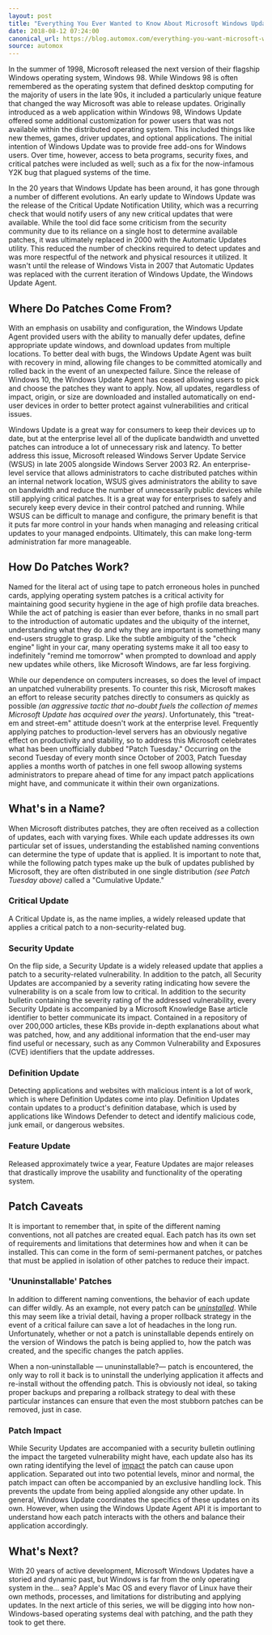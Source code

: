 ```yaml
---
layout: post
title: "Everything You Ever Wanted to Know About Microsoft Windows Updates"
date: 2018-08-12 07:24:00
canonical_url: https://blog.automox.com/everything-you-want-microsoft-windows-updates
source: automox
---
```


In the summer of 1998, Microsoft released the next version of their flagship Windows operating system, Windows 98. While Windows 98 is often remembered as the operating system that defined desktop computing for the majority of users in the late 90s, it included a particularly unique feature that changed the way Microsoft was able to release updates. Originally introduced as a web application within Windows 98, Windows Update offered some additional customization for power users that was not available within the distributed operating system. This included things like new themes, games, driver updates, and optional applications. The initial intention of Windows Update was to provide free add-ons for Windows users. Over time, however, access to beta programs, security fixes, and critical patches were included as well; such as a fix for the now-infamous Y2K bug that plagued systems of the time.

In the 20 years that Windows Update has been around, it has gone through a number of different evolutions. An early update to Windows Update was the release of the Critical Update Notification Utility, which was a recurring check that would notify users of any new critical updates that were available. While the tool did face some criticism from the security community due to its reliance on a single host to determine available patches, it was ultimately replaced in 2000 with the Automatic Updates utility. This reduced the number of checkins required to detect updates and was more respectful of the network and physical resources it utilized. It wasn't until the release of Windows Vista in 2007 that Automatic Updates was replaced with the current iteration of Windows Update, the Windows Update Agent.

## Where Do Patches Come From?

With an emphasis on usability and configuration, the Windows Update Agent provided users with the ability to manually defer updates, define appropriate update windows, and download updates from multiple locations. To better deal with bugs, the Windows Update Agent was built with recovery in mind, allowing file changes to be committed atomically and rolled back in the event of an unexpected failure. Since the release of Windows 10, the Windows Update Agent has ceased allowing users to pick and choose the patches they want to apply. Now, all updates, regardless of impact, origin, or size are downloaded and installed automatically on end-user devices in order to better protect against vulnerabilities and critical issues.

Windows Update is a great way for consumers to keep their devices up to date, but at the enterprise level all of the duplicate bandwidth and unvetted patches can introduce a lot of unnecessary risk and latency. To better address this issue, Microsoft released Windows Server Update Service (WSUS) in late 2005 alongside Windows Server 2003 R2. An enterprise-level service that allows administrators to cache distributed patches within an internal network location, WSUS gives administrators the ability to save on bandwidth and reduce the number of unnecessarily public devices while still applying critical patches. It is a great way for enterprises to safely and securely keep every device in their control patched and running. While WSUS can be difficult to manage and configure, the primary benefit is that it puts far more control in your hands when managing and releasing critical updates to your managed endpoints. Ultimately, this can make long-term administration far more manageable.

## How Do Patches Work?

Named for the literal act of using tape to patch erroneous holes in punched cards, applying operating system patches is a critical activity for maintaining good security hygiene in the age of high profile data breaches. While the act of patching is easier than ever before, thanks in no small part to the introduction of automatic updates and the ubiquity of the internet, understanding what they do and why they are important is something many end-users struggle to grasp. Like the subtle ambiguity of the "check engine" light in your car, many operating systems make it all too easy to indefinitely "remind me tomorrow" when prompted to download and apply new updates while others, like Microsoft Windows, are far less forgiving.

While our dependence on computers increases, so does the level of impact an unpatched vulnerability presents. To counter this risk, Microsoft makes an effort to release security patches directly to consumers as quickly as possible *(an aggressive tactic that no-doubt fuels the collection of memes Microsoft Update has acquired over the years)*. Unfortunately, this "treat-em and street-em" attitude doesn't work at the enterprise level. Frequently applying patches to production-level servers has an obviously negative effect on productivity and stability, so to address this Microsoft celebrates what has been unofficially dubbed "Patch Tuesday." Occurring on the second Tuesday of every month since October of 2003, Patch Tuesday applies a months worth of patches in one fell swoop allowing systems administrators to prepare ahead of time for any impact patch applications might have, and communicate it within their own organizations.

## What's in a Name?

When Microsoft distributes patches, they are often received as a collection of updates, each with varying fixes. While each update addresses its own particular set of issues, understanding the established naming conventions can determine the type of update that is applied. It is important to note that, while the following patch types make up the bulk of updates published by Microsoft, they are often distributed in one single distribution *(see Patch Tuesday above)* called a "Cumulative Update."

### Critical Update

A Critical Update is, as the name implies, a widely released update that applies a critical patch to a non-security-related bug.

### Security Update

On the flip side, a Security Update is a widely released update that applies a patch to a security-related vulnerability. In addition to the patch, all Security Updates are accompanied by a severity rating indicating how severe the vulnerability is on a scale from low to critical. In addition to the security bulletin containing the severity rating of the addressed vulnerability, every Security Update is accompanied by a Microsoft Knowledge Base article identifier to better communicate its impact. Contained in a repository of over 200,000 articles, these KBs provide in-depth explanations about what was patched, how, and any additional information that the end-user may find useful or necessary, such as any Common Vulnerability and Exposures (CVE) identifiers that the update addresses.

### Definition Update

Detecting applications and websites with malicious intent is a lot of work, which is where Definition Updates come into play. Definition Updates contain updates to a product's definition database, which is used by applications like Windows Defender to detect and identify malicious code, junk email, or dangerous websites.

### Feature Update

Released approximately twice a year, Feature Updates are major releases that drastically improve the usability and functionality of the operating system.

## Patch Caveats

It is important to remember that, in spite of the different naming conventions, not all patches are created equal. Each patch has its own set of requirements and limitations that determines how and when it can be installed. This can come in the form of semi-permanent patches, or patches that must be applied in isolation of other patches to reduce their impact.

### 'Ununinstallable' Patches

In addition to different naming conventions, the behavior of each update can differ wildly. As an example, not every patch can be _[uninstalled](https://docs.microsoft.com/en-us/windows/desktop/msi/uninstallable-patches)_. While this may seem like a trivial detail, having a proper rollback strategy in the event of a critical failure can save a lot of headaches in the long run. Unfortunately, whether or not a patch is uninstallable depends entirely on the version of Windows the patch is being applied to, how the patch was created, and the specific changes the patch applies.

When a non-uninstallable — ununinstallable?— patch is encountered, the only way to roll it back is to uninstall the underlying application it affects and re-install without the offending patch. This is obviously not ideal, so taking proper backups and preparing a rollback strategy to deal with these particular instances can ensure that even the most stubborn patches can be removed, just in case.

### Patch Impact

While Security Updates are accompanied with a security bulletin outlining the impact the targeted vulnerability might have, each update also has its own rating identifying the level of [impact](https://docs.microsoft.com/en-us/windows/desktop/api/wuapi/ne-wuapi-taginstallationimpact) the patch can cause upon application. Separated out into two potential levels, minor and normal, the patch impact can often be accompanied by an exclusive handling lock. This prevents the update from being applied alongside any other update. In general, Windows Update coordinates the specifics of these updates on its own. However, when using the Windows Update Agent API it is important to understand how each patch interacts with the others and balance their application accordingly.

## What's Next?

With 20 years of active development, Microsoft Windows Updates have a storied and dynamic past, but Windows is far from the only operating system in the... sea? Apple's Mac OS and every flavor of Linux have their own methods, processes, and limitations for distributing and applying updates. In the next article of this series, we will be digging into how non-Windows-based operating systems deal with patching, and the path they took to get there.
